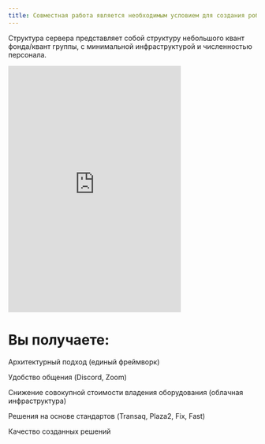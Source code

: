 ```yaml
---
title: Совместная работа является необходимым условием для создания робастных алгоритмических торговых стратегий
---
```


Структура сервера представляет собой структуру небольшого квант фонда/квант группы, с минимальной инфраструктурой и численностью персонала.


<iframe src="https://discord.com/widget?id=845947068874096660&theme=dark" width="350" height="500" allowtransparency="true" frameborder="0" sandbox="allow-popups allow-popups-to-escape-sandbox allow-same-origin allow-scripts"></iframe>

# Вы получаете:

Архитектурный подход (единый фреймворк)

Удобство общения (Discord, Zoom)

Снижение совокупной стоимости владения оборудования (облачная инфраструктура)

Решения на основе стандартов (Transaq, Plaza2, Fix, Fast)

Качество созданных решений
 
